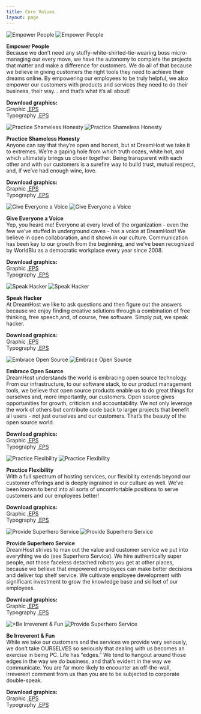 ```yaml
---
title: Core Values
layout: page
---
```


<div class="u-clearfix m-bottom-4 container-l">
	<div class="Card__wrapper">
		<div class="Card border border u-border-radius t-c-g200 m-bottom u-clearfix g-1_3__m">
			<img src="{{site.baseurl}}/assets/images/values/ep.svg" alt="Empower People" />
			<img src="{{site.baseurl}}/assets/images/values/ep-typ.svg" alt="Empower People" />
			<p class="t-c-b700"><strong class="l-inline-block p-bottom-2">Empower People</strong><br />Because we don’t need any stuffy-white-shirted-tie-wearing boss micro-managing our every move, we have the autonomy to complete the projects that matter and make a difference for customers. We do all of that because we believe in giving customers the right tools they need to achieve their dreams online. By empowering our employees to be truly helpful, we also empower our customers with products and services they need to do their business, their way... and that’s what it’s all about!</p>
			<p class="p-2 t-c-b700 bg-c-g100 u-border-radius"><strong>Download graphics:</strong><br /> Graphic <a href="/assets/downloads/values/ep.eps" download>.EPS</a><br />Typography <a href="/assets/downloads/values/ep-typ.eps" download> .EPS</a></p>
		</div><!--Card-->
		<div class="Card border border u-border-radius t-c-g200 m-bottom u-clearfix g-1_3__m">
			<img src="{{site.baseurl}}/assets/images/values/psh.svg" alt="Practice Shameless Honesty" />
			<img src="{{site.baseurl}}/assets/images/values/psh-typ.svg" alt="Practice Shameless Honesty" />
			<p class="t-c-b700"><strong class="l-inline-block p-bottom-2">Practice Shameless Honesty</strong><br />Anyone can say that they’re open and honest, but at DreamHost we take it to extremes. We’re a gaping hole from which truth oozes, white hot, and which ultimately brings us closer together. Being transparent with each other and with our customers is a surefire way to build trust, mutual respect, and, if we’ve had enough wine, love.</p>
			<p class="p-2 t-c-b700 bg-c-g100 u-border-radius"><strong>Download graphics:</strong><br /> Graphic <a href="/assets/downloads/values/psh.eps" download>.EPS</a><br />Typography <a href="/assets/downloads/values/psh-typ.eps" download> .EPS</a></p>
		</div><!--Card-->
		<div class="Card border border u-border-radius t-c-g200 m-bottom u-clearfix g-1_3__m g-omega__m">
			<img src="{{site.baseurl}}/assets/images/values/ev.svg" alt="Give Everyone a Voice" />
			<img src="{{site.baseurl}}/assets/images/values/ev-typ.svg" alt="Give Everyone a Voice" />
			<p class="t-c-b700"><strong class="l-inline-block p-bottom-2">Give Everyone a Voice</strong><br />Yep, you heard me! Everyone at every level of the organization - even the few we’ve stuffed in underground caves - has a voice at DreamHost! We believe in open collaboration, and it shows in our culture. Communication has been key to our growth from the beginning, and we’ve been recognized by WorldBlu as a democratic workplace every year since 2008.</p>
			<p class="p-2 t-c-b700 bg-c-g100 u-border-radius"><strong>Download graphics:</strong><br /> Graphic <a href="/assets/downloads/values/ev.eps" download>.EPS</a><br />Typography <a href="/assets/downloads/values/ev-typ.eps" download> .EPS</a></p>
		</div><!--Card-->
	</div><!--Card__wrapper-->
	<div class="Card__wrapper">
		<div class="Card border border u-border-radius t-c-g200 m-bottom u-clearfix g-1_3__m">
			<img src="{{site.baseurl}}/assets/images/values/sh.svg" alt="Speak Hacker" />
			<img src="{{site.baseurl}}/assets/images/values/sh-typ.svg" alt="Speak Hacker" />
			<p class="t-c-b700"><strong class="l-inline-block p-bottom-2">Speak Hacker</strong><br />At DreamHost we like to ask questions and then figure out the answers because we enjoy finding creative solutions through a combination of free thinking, free speech,and, of course, free software. Simply put, we speak hacker.</p>
			<p class="p-2 t-c-b700 bg-c-g100 u-border-radius"><strong>Download graphics:</strong><br /> Graphic <a href="/assets/downloads/values/sh.eps" download>.EPS</a><br />Typography <a href="/assets/downloads/values/sh-typ.eps" download> .EPS</a></p>
		</div><!--Card-->
		<div class="Card border border u-border-radius t-c-g200 m-bottom u-clearfix g-1_3__m">
			<img src="{{site.baseurl}}/assets/images/values/eos.svg" alt="Embrace Open Source" />
			<img src="{{site.baseurl}}/assets/images/values/eos-typ.svg" alt="Embrace Open Source" />
			<p class="t-c-b700"><strong class="l-inline-block p-bottom-2">Embrace Open Source</strong><br />DreamHost understands the world is embracing open source technology. From our infrastructure, to our software stack, to our product management tools, we believe that open source products enable us to do great things for ourselves and, more importantly, our customers. Open source gives opportunities for growth, criticism and accountability. We not only leverage the work of others but contribute code back to larger projects that benefit all users - not just ourselves and our customers. That’s the beauty of the open source world.</p>
			<p class="p-2 t-c-b700 bg-c-g100 u-border-radius"><strong>Download graphics:</strong><br /> Graphic <a href="/assets/downloads/values/eos.eps" download>.EPS</a><br />Typography <a href="/assets/downloads/values/eos-typ.eps" download> .EPS</a></p>
		</div><!--Card-->
		<div class="Card border border u-border-radius t-c-g200 m-bottom u-clearfix g-1_3__m">
			<img src="{{site.baseurl}}/assets/images/values/pf.svg" alt="Practice Flexibility" />
			<img src="{{site.baseurl}}/assets/images/values/pf-typ.svg" alt="Practice Flexibility" />
			<p class="t-c-b700"><strong class="l-inline-block p-bottom-2">Practice Flexibility</strong><br />With a full spectrum of hosting services, our flexibility extends beyond our customer offerings and is deeply ingrained in our culture as well. We’ve been known to bend into all sorts of uncomfortable positions to serve customers and our employees better!</p>
			<p class="p-2 t-c-b700 bg-c-g100 u-border-radius"><strong>Download graphics:</strong><br /> Graphic <a href="/assets/downloads/values/pf.eps" download>.EPS</a><br />Typography <a href="/assets/downloads/values/pf-typ.eps" download> .EPS</a></p>
		</div><!--Card-->
	</div><!--Card__wrapper-->
	<div class="Card__wrapper">
		<div class="Card border border u-border-radius t-c-g200 m-bottom u-clearfix g-1_3__m">
			<img src="{{site.baseurl}}/assets/images/values/shs.svg" alt="Provide Superhero Service" />
			<img src="{{site.baseurl}}/assets/images/values/shs-typ.svg" alt="Provide Superhero Service" />
			<p class="t-c-b700"><strong class="l-inline-block p-bottom-2">Provide Superhero Service</strong><br />DreamHost strives to max out the value and customer service we put into everything we do (see Superhero Service). We hire authentically super people, not those faceless detached robots you get at other places, because we believe that empowered employees can make better decisions and deliver top shelf service. We cultivate employee development with significant investment to grow the knowledge base and skillset of our employees.</p>
			<p class="p-2 t-c-b700 bg-c-g100 u-border-radius"><strong>Download graphics:</strong><br /> Graphic <a href="/assets/downloads/values/shs.eps" download>.EPS</a><br />Typography <a href="/assets/downloads/values/shs-typ.eps" download> .EPS</a></p>
		</div>
		<div class="Card border border u-border-radius t-c-g200 m-bottom u-clearfix g-1_3__m">
			<img src="{{site.baseurl}}/assets/images/values/if.svg" alt=">Be Irreverent &amp; Fun" />
			<img src="{{site.baseurl}}/assets/images/values/if-typ.svg" alt="Provide Superhero Service" />
			<p class="t-c-b700"><strong class="l-inline-block p-bottom-2">Be Irreverent &amp; Fun</strong><br />While we take our customers and the services we provide very seriously, we don’t take OURSELVES so seriously that dealing with us becomes an exercise in being PC. Life has “edges.” We tend to hangout around those edges in the way we do business, and that’s evident in the way we communicate. You are far more likely to encounter an off-the-wall, irreverent comment from us than you are to be subjected to corporate double-speak.</p>
			<p class="p-2 t-c-b700 bg-c-g100 u-border-radius"><strong>Download graphics:</strong><br /> Graphic <a href="/assets/downloads/values/if.eps" download>.EPS</a><br />Typography <a href="/assets/downloads/values/if-typ.eps" download> .EPS</a></p>
		</div>
	</div><!--Card__wrapper-->
</div>